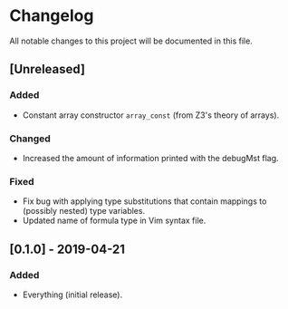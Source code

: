 # Changelog
All notable changes to this project will be documented in this file.

## [Unreleased]
### Added
- Constant array constructor `array_const` (from Z3's theory of arrays).

### Changed
- Increased the amount of information printed with the debugMst flag.

### Fixed
- Fix bug with applying type substitutions that contain mappings to (possibly nested) type variables.
- Updated name of formula type in Vim syntax file.

## [0.1.0] - 2019-04-21
### Added
- Everything (initial release).
